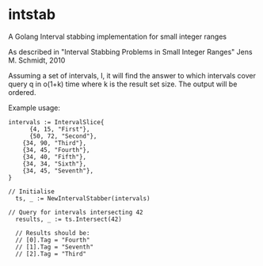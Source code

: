 intstab
=======

A Golang Interval stabbing implementation for small integer ranges

As described in "Interval Stabbing Problems in Small Integer Ranges" Jens M. Schmidt, 2010


Assuming a set of intervals, I, it will find the answer to which intervals cover query q
in o(1+k) time where k is the result set size. The output will be ordered.

Example usage:

    intervals := IntervalSlice{
		  {4, 15, "First"},
		  {50, 72, "Second"},
  		{34, 90, "Third"},
  		{34, 45, "Fourth"},
  		{34, 40, "Fifth"},
  		{34, 34, "Sixth"},
  		{34, 45, "Seventh"},
  	}

    // Initialise
	  ts, _ := NewIntervalStabber(intervals)

    // Query for intervals intersecting 42
	  results, _ := ts.Intersect(42)
	  
	  // Results should be:
	  // [0].Tag = "Fourth"
	  // [1].Tag = "Seventh"
	  // [2].Tag = "Third"

